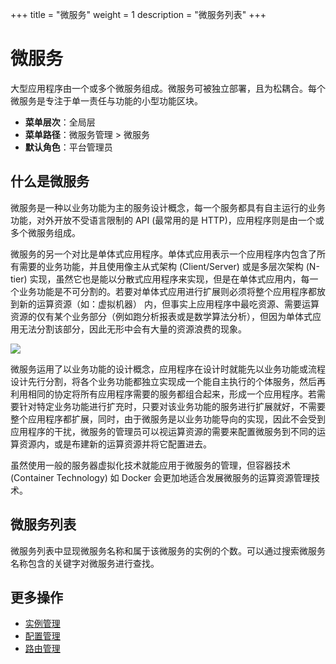 +++
title = "微服务"
weight = 1
description = "微服务列表"
+++

# 微服务

大型应用程序由一个或多个微服务组成。微服务可被独立部署，且为松耦合。每个微服务是专注于单一责任与功能的小型功能区块。

- **菜单层次**：全局层
- **菜单路径**：微服务管理 > 微服务
- **默认角色**：平台管理员

## 什么是微服务

微服务是一种以业务功能为主的服务设计概念，每一个服务都具有自主运行的业务功能，对外开放不受语言限制的 API (最常用的是 HTTP)，应用程序则是由一个或多个微服务组成。

微服务的另一个对比是单体式应用程序。单体式应用表示一个应用程序内包含了所有需要的业务功能，并且使用像主从式架构 (Client/Server) 或是多层次架构 (N-tier) 实现，虽然它也是能以分散式应用程序来实现，但是在单体式应用内，每一个业务功能是不可分割的。若要对单体式应用进行扩展则必须将整个应用程序都放到新的运算资源（如：虚拟机器） 内，但事实上应用程序中最吃资源、需要运算资源的仅有某个业务部分（例如跑分析报表或是数学算法分析），但因为单体式应用无法分割该部分，因此无形中会有大量的资源浪费的现象。

![](/docs/user-guide/system-configuration/microservice-management/image/microservice.png) 

微服务运用了以业务功能的设计概念，应用程序在设计时就能先以业务功能或流程设计先行分割，将各个业务功能都独立实现成一个能自主执行的个体服务，然后再利用相同的协定将所有应用程序需要的服务都组合起来，形成一个应用程序。若需要针对特定业务功能进行扩充时，只要对该业务功能的服务进行扩展就好，不需要整个应用程序都扩展，同时，由于微服务是以业务功能导向的实现，因此不会受到应用程序的干扰，微服务的管理员可以视运算资源的需要来配置微服务到不同的运算资源内，或是布建新的运算资源并将它配置进去。

虽然使用一般的服务器虚拟化技术就能应用于微服务的管理，但容器技术 (Container Technology) 如 Docker 会更加地适合发展微服务的运算资源管理技术。

## 微服务列表

微服务列表中显现微服务名称和属于该微服务的实例的个数。可以通过搜索微服务名称包含的关键字对微服务进行查找。

## 更多操作
- [实例管理](../instance)
- [配置管理](../config)
- [路由管理](../route)